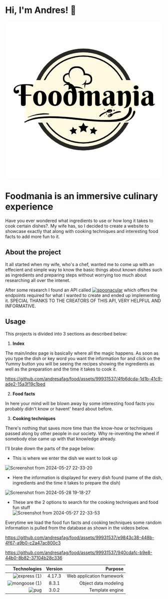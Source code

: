 
# Hi, I'm Andres! 👋

![alt text](https://github.com/andresafag/food/blob/master/public/images/foodmania_logo.png "Logo")


# Foodmania is an immersive culinary experience

Have you ever wondered what ingredients to use or how long it takes to cook certain dishes?. My wife has, so I decided to create a website to showcase exactly that along with cooking techniques and interesting food facts to add more fun to it.

## About the project
It all started when my wife, who's a chef, wanted me to come up with an effecient and simple way to know the basic things about known dishes such as ingredients and preparing steps without worrying too much about researching all over the intenet. 

After some research I found an API called [![spoonacular](https://github.com/andresafag/food/assets/99931537/cdc24af8-4ffc-4aaf-856d-57a00033b531)](https://spoonacular.com/food-api)  which offers the endpoints required for what I wanted to create and ended up implementing it. SPECIAL THANKS TO THE CREATORS OF THIS API, VERY HELPFUL AND INFORMATIVE. 

## Usage
This projects is divided into 3 sections as described below:

 1. **Index**   

The main/index page is basically where all the magic happens. As soon as you type the dish or key word you want the information for and click on the Yummy button you will be seeing the recipes showing the ingredients as well as the preparation and the time it takes to cook it.

https://github.com/andresafag/food/assets/99931537/4fb6dcda-1d1b-41c9-ade2-15a3f19c1bed

 2. **Food facts**

In here your mind will be blown away by some interesting food facts you probably didn't know or havent' heard about before. 

 3. **Cooking techniques**
 
There's nothing that saves more time than the know-how or techniques passed along by other people in our society. Why re-inventing the wheel if somebody else came up with that knowledge already.

I'll brake down the parts of the page below:

- This is where we enter the dish we want to look up  

![Screenshot from 2024-05-27 22-33-20](https://github.com/andresafag/food/assets/99931537/32666a30-3ced-47d5-80a6-ec6c1e8ec795)

- Here the information is displayed for every dish found (name of the dish, ingredients and the time it takes to prepare the dish)

![Screenshot from 2024-05-28 19-18-27](https://github.com/andresafag/food/assets/99931537/6f17626e-5520-4bd4-b480-6902a0d15078)


- These are the 2 options to search for the cooking techniques and food fun stuff   
![Screenshot from 2024-05-27 22-33-53](https://github.com/andresafag/food/assets/99931537/5ae1215b-4709-4f48-bb24-4a6c14ec313c)

Everytime we load the food fun facts and cooking techniques some random information is pulled from the database as shown in the videos below. 

https://github.com/andresafag/food/assets/99931537/e9843c38-448b-4f67-a9b0-c2a47ac800c3

https://github.com/andresafag/food/assets/99931537/940cdafc-b9e8-44b0-8b82-37104b28c336



| Technologies  | Version       | Purpose                |
| -------------:|:-------------:| ----------------------:|
| ![express (1)](https://github.com/andresafag/food/assets/99931537/dbc7c4c5-18fa-4963-a7ce-f303db8cf645)  | 4.17.3        | Web application framework     |
| ![mongoose (1)](https://github.com/andresafag/food/assets/99931537/4e2cb41d-9909-43c2-be1b-146036e55e94)      | 8.3.1         | Object data modeling   |
| ![pug](https://github.com/andresafag/food/assets/99931537/09b586dc-619f-482e-9a8c-df25bc36dfb5)           | 3.0.2         |  Template engine       |

























      
